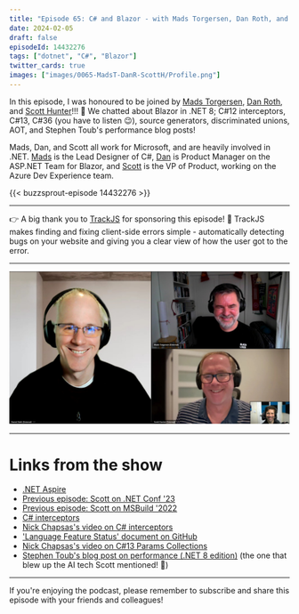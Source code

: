 ```yaml
---
title: "Episode 65: C# and Blazor - with Mads Torgersen, Dan Roth, and Scott Hunter!"
date: 2024-02-05
draft: false
episodeId: 14432276
tags: ["dotnet", "C#", "Blazor"]
twitter_cards: true
images: ["images/0065-MadsT-DanR-ScottH/Profile.png"]
---
```


In this episode, I was honoured to be joined by [Mads Torgersen](https://twitter.com/MadsTorgersen), [Dan Roth](https://twitter.com/danroth27), and [Scott Hunter](https://twitter.com/coolcsh)!!! 🤯 We chatted about Blazor in .NET 8; C#12 interceptors, C#13, C#36 (you have to listen 😉), source generators, discriminated unions, AOT, and Stephen Toub's performance blog posts!

Mads, Dan, and Scott all work for Microsoft, and are heavily involved in .NET. [Mads](https://twitter.com/MadsTorgersen) is the Lead Designer of C#, [Dan](https://twitter.com/danroth27) is Product Manager on the ASP.NET Team for Blazor, and [Scott](https://twitter.com/coolcsh) is the VP of Product, working on the Azure Dev Experience team.

{{< buzzsprout-episode 14432276 >}}

---

👉 A big thank you to [TrackJS](https://trackjs.com/) for sponsoring this episode! 🙏 TrackJS makes finding and fixing client-side errors simple - automatically detecting bugs on your website and giving you a clear view of how the user got to the error.

---

![](/images/0065-MadsT-DanR-ScottH/Screenshot.jpg)

---

# Links from the show

* [.NET Aspire](https://learn.microsoft.com/en-us/dotnet/aspire/get-started/aspire-overview)
* [Previous episode: Scott on .NET Conf '23](https://unhandledexceptionpodcast.com/posts/0060-dotnetconfwithscotthunter/)
* [Previous episode: Scott on MSBuild '2022](https://unhandledexceptionpodcast.com/posts/0037-build/)
* [C# interceptors](https://learn.microsoft.com/en-us/dotnet/csharp/whats-new/csharp-12#interceptors)
* [Nick Chapsas's video on C# interceptors](https://www.youtube.com/watch?v=91xir2oUQPg)
* ['Language Feature Status' document on GitHub](https://github.com/dotnet/roslyn/blob/main/docs/Language%20Feature%20Status.md)
* [Nick Chapsas's video on C#13 Params Collections](https://www.youtube.com/watch?v=xMKQ5X1qPZw)
* [Stephen Toub's blog post on performance (.NET 8 edition)](https://devblogs.microsoft.com/dotnet/performance-improvements-in-net-8/) (the one that blew up the AI tech Scott mentioned! 🤯)

---

If you're enjoying the podcast, please remember to subscribe and share this episode with your friends and colleagues!
